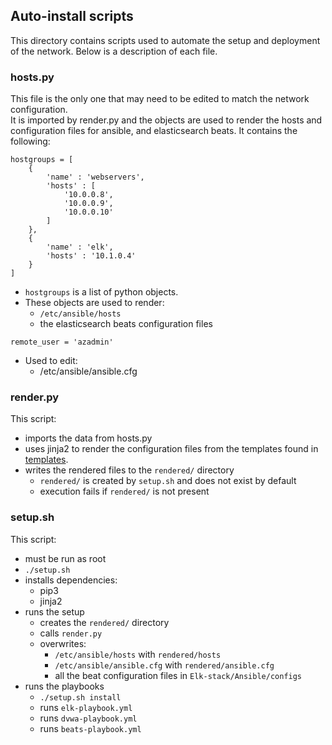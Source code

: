 ## Auto-install scripts

This directory contains scripts used to automate the setup and deployment of the network. 
Below is a description of each file.

### hosts.py

This file is the only one that may need to be edited to match the network configuration.   
It is imported by render.py and the objects are used to render the hosts and configuration files for ansible, and elasticsearch beats.
It contains the following:
```
hostgroups = [
    {
        'name' : 'webservers',
        'hosts' : [
            '10.0.0.8',
            '10.0.0.9',
            '10.0.0.10'
        ]
    },
    {
        'name' : 'elk',
        'hosts' : '10.1.0.4'
    }
]
```
- `hostgroups` is a list of python objects. 
- These objects are used to render:
    - `/etc/ansible/hosts`
    - the elasticsearch beats configuration files


```
remote_user = 'azadmin'
```
- Used to edit:
    - /etc/ansible/ansible.cfg

### render.py

This script:
- imports the data from hosts.py
- uses jinja2 to render the configuration files from the templates found in [templates](templates).
- writes the rendered files to the `rendered/` directory
    - `rendered/` is created by `setup.sh` and does not exist by default
    - execution fails if `rendered/` is not present
 

### setup.sh

This script:
- must be run as root
- `./setup.sh`
- installs dependencies:
    - pip3
    - jinja2
- runs the setup
    - creates the `rendered/` directory
    - calls `render.py`
    - overwrites:
        - `/etc/ansible/hosts` with `rendered/hosts`
        - `/etc/ansible/ansible.cfg` with `rendered/ansible.cfg`
        - all the beat configuration files in `Elk-stack/Ansible/configs`
- runs the playbooks
    - `./setup.sh install`
    - runs `elk-playbook.yml`
    - runs `dvwa-playbook.yml`
    - runs `beats-playbook.yml`
